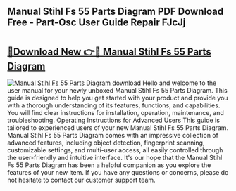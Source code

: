 ## Manual Stihl Fs 55 Parts Diagram PDF Download Free - Part-Osc User Guide Repair FJcJj

# <h2><a href="http://dfnop1b.blite.top/?on=Manual+Stihl+Fs+55+Parts+Diagram">🔗Download New 👉🔴 Manual Stihl Fs 55 Parts Diagram</a></h2>

[![Manual Stihl Fs 55 Parts Diagram download](https://i.imgur.com/lujVjoI.png)](http://dfnop1b.blite.top/?on=Manual+Stihl+Fs+55+Parts+Diagram)
Hello and welcome to the user manual for your newly unboxed Manual Stihl Fs 55 Parts Diagram. This guide is designed to help you get started with your product and provide you with a thorough understanding of its features, functions, and capabilities. You will find clear instructions for installation, operation, maintenance, and troubleshooting. Operating Instructions for Advanced Users This guide is tailored to experienced users of your new Manual Stihl Fs 55 Parts Diagram. Manual Stihl Fs 55 Parts Diagram comes with an impressive collection of advanced features, including object detection, fingerprint scanning, customizable settings, and multi-user access, all easily controlled through the user-friendly and intuitive interface. It's our hope that the Manual Stihl Fs 55 Parts Diagram has been a helpful companion as you explore the features of your new item. If you have any questions or concerns, please do not hesitate to contact our customer support team.
